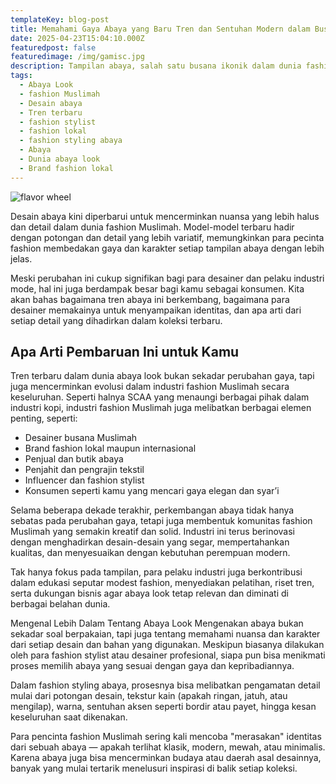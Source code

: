```yaml
---
templateKey: blog-post
title: Memahami Gaya Abaya yang Baru Tren dan Sentuhan Modern dalam Busana Muslimah
date: 2025-04-23T15:04:10.000Z
featuredpost: false
featuredimage: /img/gamisc.jpg
description: Tampilan abaya, salah satu busana ikonik dalam dunia fashion Muslimah, kini hadir dengan sentuhan baru yang lebih segar dan modern. Untuk pertama kalinya dalam beberapa tahun terakhir, desain abaya mengalami pembaruan besar-besaran, menjadikannya lebih stylish namun tetap menjaga kesan anggun dan syar’i, Abaya eksklusif dengan potongan mewah dan kemasan premium. Dihasilkan dengan teliti untuk wanita yang menghargai kualiti dan penampilan yang mempesona di setiap langkah.
tags:
  - Abaya Look
  - fashion Muslimah
  - Desain abaya
  - Tren terbaru
  - fashion stylist
  - fashion lokal
  - fashion styling abaya
  - Abaya
  - Dunia abaya look
  - Brand fashion lokal
---
```

![flavor wheel](/img/gamisc.jpg)

Desain abaya kini diperbarui untuk mencerminkan nuansa yang lebih halus dan detail dalam dunia fashion Muslimah.
Model-model terbaru hadir dengan potongan dan detail yang lebih variatif, memungkinkan para pecinta fashion membedakan gaya dan karakter setiap tampilan abaya dengan lebih jelas.

Meski perubahan ini cukup signifikan bagi para desainer dan pelaku industri mode, hal ini juga berdampak besar bagi kamu sebagai konsumen. Kita akan bahas bagaimana tren abaya ini berkembang, bagaimana para desainer memakainya untuk menyampaikan identitas, dan apa arti dari setiap detail yang dihadirkan dalam koleksi terbaru.

## Apa Arti Pembaruan Ini untuk Kamu
Tren terbaru dalam dunia abaya look bukan sekadar perubahan gaya, tapi juga mencerminkan evolusi dalam industri fashion Muslimah secara keseluruhan. Seperti halnya SCAA yang menaungi berbagai pihak dalam industri kopi, industri fashion Muslimah juga melibatkan berbagai elemen penting, seperti:

* Desainer busana Muslimah
* Brand fashion lokal maupun internasional
* Penjual dan butik abaya
* Penjahit dan pengrajin tekstil
* Influencer dan fashion stylist
* Konsumen seperti kamu yang mencari gaya elegan dan syar’i

Selama beberapa dekade terakhir, perkembangan abaya tidak hanya sebatas pada perubahan gaya, tetapi juga membentuk komunitas fashion Muslimah yang semakin kreatif dan solid.
Industri ini terus berinovasi dengan menghadirkan desain-desain yang segar, mempertahankan kualitas, dan menyesuaikan dengan kebutuhan perempuan modern.

Tak hanya fokus pada tampilan, para pelaku industri juga berkontribusi dalam edukasi seputar modest fashion, menyediakan pelatihan, riset tren, serta dukungan bisnis agar abaya look tetap relevan dan diminati di berbagai belahan dunia.

Mengenal Lebih Dalam Tentang Abaya Look
Mengenakan abaya bukan sekadar soal berpakaian, tapi juga tentang memahami nuansa dan karakter dari setiap desain dan bahan yang digunakan. Meskipun biasanya dilakukan oleh para fashion stylist atau desainer profesional, siapa pun bisa menikmati proses memilih abaya yang sesuai dengan gaya dan kepribadiannya.

Dalam fashion styling abaya, prosesnya bisa melibatkan pengamatan detail mulai dari potongan desain, tekstur kain (apakah ringan, jatuh, atau mengilap), warna, sentuhan aksen seperti bordir atau payet, hingga kesan keseluruhan saat dikenakan.

Para pencinta fashion Muslimah sering kali mencoba "merasakan" identitas dari sebuah abaya — apakah terlihat klasik, modern, mewah, atau minimalis. Karena abaya juga bisa mencerminkan budaya atau daerah asal desainnya, banyak yang mulai tertarik menelusuri inspirasi di balik setiap koleksi.